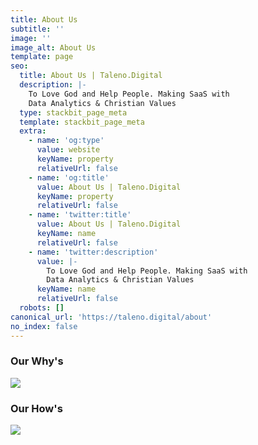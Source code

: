 ```yaml
---
title: About Us
subtitle: ''
image: ''
image_alt: About Us
template: page
seo:
  title: About Us | Taleno.Digital
  description: |-
    To Love God and Help People. Making SaaS with 
    Data Analytics & Christian Values
  type: stackbit_page_meta
  template: stackbit_page_meta
  extra:
    - name: 'og:type'
      value: website
      keyName: property
      relativeUrl: false
    - name: 'og:title'
      value: About Us | Taleno.Digital
      keyName: property
      relativeUrl: false
    - name: 'twitter:title'
      value: About Us | Taleno.Digital
      keyName: name
      relativeUrl: false
    - name: 'twitter:description'
      value: |-
        To Love God and Help People. Making SaaS with 
        Data Analytics & Christian Values
      keyName: name
      relativeUrl: false
  robots: []
canonical_url: 'https://taleno.digital/about'
no_index: false
---
```

### Our Why's

![](/images/1-2.png)

### Our How's

![](/images/2-1.png)